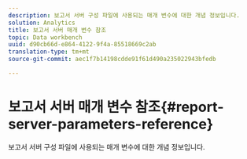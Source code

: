 ```yaml
---
description: 보고서 서버 구성 파일에 사용되는 매개 변수에 대한 개념 정보입니다.
solution: Analytics
title: 보고서 서버 매개 변수 참조
topic: Data workbench
uuid: d90cb66d-e864-4122-9f4a-85518669c2ab
translation-type: tm+mt
source-git-commit: aec1f7b14198cdde91f61d490a235022943bfedb

---
```



# 보고서 서버 매개 변수 참조{#report-server-parameters-reference}

보고서 서버 구성 파일에 사용되는 매개 변수에 대한 개념 정보입니다.

